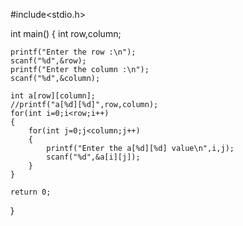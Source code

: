 #include<stdio.h>

int main()
{
    int row,column;
    
    printf("Enter the row :\n");
    scanf("%d",&row);
    printf("Enter the column :\n");
    scanf("%d",&column);
    
    int a[row][column];
    //printf("a[%d][%d]",row,column);
    for(int i=0;i<row;i++)
    {
        for(int j=0;j<column;j++)
        {
            printf("Enter the a[%d][%d] value\n",i,j);
            scanf("%d",&a[i][j]);
        }
    }
    
    return 0;
    
}

